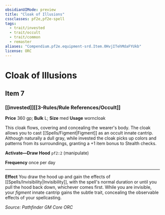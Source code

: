 ```yaml
---
obsidianUIMode: preview
title: "Cloak of Illusions"
cssclasses: pf2e,pf2e-spell
tags:
  - trait/invested
  - trait/occult
  - trait/common
  - remaster
aliases: "Compendium.pf2e.equipment-srd.Item.0HvjITehMdaFYUkb"
license: ORC
---
```

# Cloak of Illusions
## Item 7
### [[invested]][[3-Rules/Rule References/Occult]]


**Price** 360 gp; 
**Bulk** L; **Size** med
**Usage** worncloak

This cloak flows, covering and concealing the wearer's body. The cloak allows you to cast [[Spells/Figment|Figment]] as an occult innate cantrip. Although naturally a dull gray, while invested the cloak picks up colors and patterns from its surroundings, granting a +1 item bonus to Stealth checks.

**Activate—Draw Hood** `pf2:2` (manipulate)

**Frequency** once per day

* * *

**Effect** You draw the hood up and gain the effects of [[Spells/Invisibility|Invisibility]], with the spell's normal duration or until you pull the hood back down, whichever comes first. While you are invisible, your _figment_ innate cantrip gains the subtle trait, concealing the observable effects of your spellcasting.

*Source: Pathfinder GM Core*
*ORC*